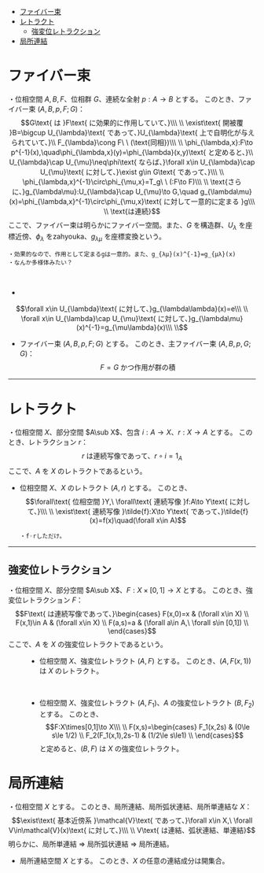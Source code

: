 
- [ファイバー束](#ファイバー束)
- [レトラクト](#レトラクト)
  - [強変位レトラクション](#強変位レトラクション)
- [局所連結](#局所連結)


# ファイバー束

・位相空間 $A,B,F$、位相群 $G$、連続な全射 $p:A\to B$ とする。
このとき、ファイバー束 $(A,B,p,F;G)$：
$$G\text{ は }F\text{ に効果的に作用していて、}\\\ \\
\exist\text{ 開被覆 }B=\bigcup U_{\lambda}\text{ であって、}U_{\lambda}\text{ 上で自明化が与えられていて、}\\
F_{\lambda}\cong F\ \ (\text{同相})\\\ \\
\phi_{\lambda,x}:F\to p^{-1}(x),\quad\phi_{\lambda,x}(y)=\phi_{\lambda}(x,y)\text{ と定めると、}\\
U_{\lambda}\cap U_{\mu}\neq\phi\text{ ならば、}\forall x\in U_{\lambda}\cap U_{\mu}\text{ に対して、}\exist g\in G\text{ であって、}\\\ \\
\phi_{\lambda,x}^{-1}\circ\phi_{\mu,x}=T_g\ \ (:F\to F)\\\ \\
\text{さらに、}g_{\lambda\mu}:U_{\lambda}\cap U_{\mu}\to G,\quad g_{\lambda\mu}(x)=\phi_{\lambda,x}^{-1}\circ\phi_{\mu,x}\text{ に対して一意的に定まる }g\\\ \\
\text{は連続}$$
ここで、ファイバー束は明らかにファイバー空間。また、$G$ を構造群、$U_{\lambda}$ を座標近傍、$\phi_{\lambda}$ をzahyouka、$g_{\lambda\mu}$ を座標変換という。
<br>

    ・効果的なので、作用として定まるgは一意的。また、g_{λμ}(x)^{-1}=g_{μλ}(x)
    ・なんか多様体みたい？
<br>

- 
$$\forall x\in U_{\lambda}\text{ に対して、}g_{\lambda\lambda}(x)=e\\\ \\
\forall x\in U_{\lambda}\cap U_{\mu}\text{ に対して、}g_{\lambda\mu}(x)^{-1}=g_{\mu\lambda}(x)\\\ \\$$

- ファイバー束 $(A,B,p,F;G)$ とする。 
このとき、主ファイバー束 $(A,B,p,G;G)$：
$$F=G\text{ かつ作用が群の積 }$$

---

# レトラクト

・位相空間 $X$、部分空間 $A\sub X$、包含 $i:A\to X$、$r:X\to A$ とする。
このとき、レトラクション $r$：$$r\text{ は連続写像であって、}r\circ i=1_A$$
ここで、$A$ を $X$ のレトラクトであるという。
<br>

- 位相空間 $X$、$X$ のレトラクト $(A,r)$ とする。
このとき、
$$\forall\text{ 位相空間 }Y,\ \forall\text{ 連続写像 }f:A\to Y\text{ に対して、}\\\ \\
\exist\text{ 連続写像 }\tilde{f}:X\to Y\text{ であって、}\tilde{f}(x)=f(x)\quad(\forall x\in A)$$

      ・f◦rしただけ。

---

## 強変位レトラクション

<dl><dt>

・位相空間 $X$、部分空間 $A\sub X$、$F:X\times[0,1]\to X$ とする。
このとき、強変位レトラクション $F$：$$F\text{ は連続写像であって、}\begin{cases}
F(x,0)=x & (\forall x\in X)    \\
F(x,1)\in A & (\forall x\in X) \\
F(a,s)=a & (\forall a\in A,\ \forall s\in [0,1]) \\
\end{cases}$$
ここで、$A$ を $X$ の強変位レトラクトであるという。

</dt><dd>

- 位相空間 $X$、強変位レトラクト $(A,F)$ とする。
このとき、$(A,F(x,1))$ は $X$ のレトラクト。
<br>

- 位相空間 $X$、強変位レトラクト $(A,F_1)$、$A$ の強変位レトラクト $(B,F_2)$ とする。
このとき、
$$F:X\times[0,1]\to X\\\ \\
F(x,s)=\begin{cases}
F_1(x,2s) & (0\le s\le 1/2)    \\
F_2(F_1(x,1),2s-1) & (1/2\le s\le1)    \\
\end{cases}$$と定めると、$(B,F)$ は $X$ の強変位レトラクト。

</dd></dl>


# 局所連結

・位相空間 $X$ とする。
このとき、局所連結、局所弧状連結、局所単連結な $X$：
$$\exist\text{ 基本近傍系 }\mathcal{V}\text{ であって、}\forall x\in X,\ \forall V\in\mathcal{V}(x)\text{ に対して、}\\\ \\
V\text{ は連結、弧状連結、単連結}$$
明らかに、局所単連結 $\Rightarrow$ 局所弧状連結 $\Rightarrow$ 局所連結。

- 局所連結空間 $X$ とする。
このとき、$X$ の任意の連結成分は開集合。
